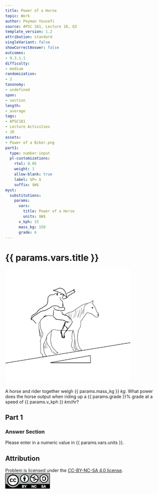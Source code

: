 ```yaml
---
title: Power of a Horse
topic: Work
author: Peyman Yousefi
source: APSC 181, Lecture 18, Q3
template_version: 1.2
attribution: standard
singleVariant: false
showCorrectAnswer: false
outcomes:
- 9.3.1.1
difficulty:
- medium
randomization:
- 2
taxonomy:
- undefined
span:
- section
length:
- average
tags:
- APSC181
- Lecture Activities
- JR
assets:
- Power of a Biker.png
part1:
  type: number-input
  pl-customizations:
    rtol: 0.05
    weight: 1
    allow-blank: true
    label: $P= $
    suffix: $W$
myst:
  substitutions:
    params:
      vars:
        title: Power of a Horse
        units: $W$
      v_kph: 15
      mass_kg: 150
      grade: 6
---
```

# {{ params.vars.title }}
<img src="Power of a Biker.png" width=400>

A horse and rider together weigh {{ params.mass_kg }} $kg$.
What power does the horse output when riding up a {{ params.grade }}% grade at a speed of {{ params.v_kph }} $km/hr$?

## Part 1

### Answer Section

Please enter in a numeric value in {{ params.vars.units }}.

## Attribution

Problem is licensed under the [CC-BY-NC-SA 4.0 license](https://creativecommons.org/licenses/by-nc-sa/4.0/).<br> ![The Creative Commons 4.0 license requiring attribution-BY, non-commercial-NC, and share-alike-SA license.](https://raw.githubusercontent.com/firasm/bits/master/by-nc-sa.png)
